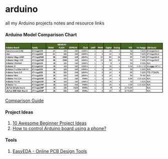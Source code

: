 # arduino
all my Arduino projects notes and resource links

#### Arduino Model Comparison Chart
![](arduino-comparison.png)

[Comparison Guide](https://learn.sparkfun.com/tutorials/arduino-comparison-guide)

#### Project Ideas
1. [10 Awesome Beginner Project Ideas](https://www.hackster.io/RoyTobby/10-awesome-beginner-arduino-projects-78a6a6)
2. [How to control Arduino board using a phone?](http://www.instructables.com/id/How-control-arduino-board-using-an-android-phone-a/)

#### Tools
1. [EasyEDA - Online PCB Design Tools](https://easyeda.com/)
